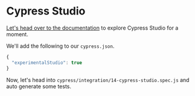 # Cypress Studio

[Let's head over to the documentation][docs] to explore Cypress Studio for a moment.

[docs]: https://docs.cypress.io/guides/core-concepts/cypress-studio

We'll add the following to our `cypress.json`.

```js
{
  "experimentalStudio": true
}
```

Now, let's head into `cypress/integration/14-cypress-studio.spec.js` and auto generate some tests.
